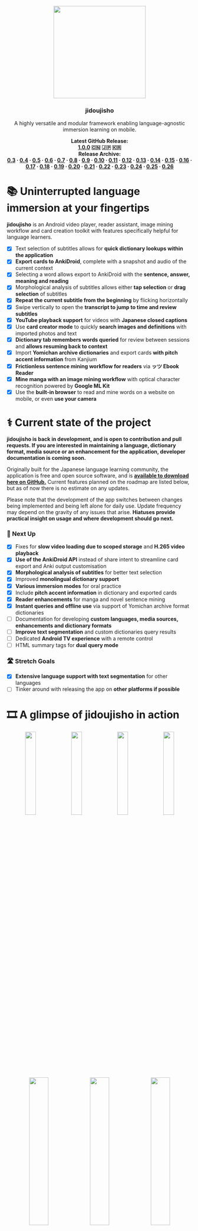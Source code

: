 <p align="center">
  <img src="https://github.com/lrorpilla/jidoujisho/blob/main/assets/icon/icon.png" width="250" height="250">
</p>

<h3 align="center">jidoujisho</h3>
<p align="center">A highly versatile and modular framework enabling language-agnostic immersion learning on mobile.</p>

<p align="center" style="margin:0"><b>Latest GitHub Release:<br>
<a href="https://github.com/lrorpilla/jidoujisho/releases/tag/1.0.0">1.0.0</a> 🇨🇳 🇯🇵 🇰🇷</b><br>
</p>

<p align="center" style="margin:0"><b>Release Archive:<br>
  <a href="https://github.com/lrorpilla/jidoujisho/releases/tag/0.3.0-beta">0.3</a> · 
  <a href="https://github.com/lrorpilla/jidoujisho/releases/tag/0.4-beta">0.4</a> · 
  <a href="https://github.com/lrorpilla/jidoujisho/releases/tag/0.5.2-beta">0.5</a> · 
  <a href="https://github.com/lrorpilla/jidoujisho/releases/tag/0.6.1-beta">0.6</a> · 
  <a href="https://github.com/lrorpilla/jidoujisho/releases/tag/0.7.2-beta">0.7</a> · 
  <a href="https://github.com/lrorpilla/jidoujisho/releases/tag/0.8.1-beta">0.8</a> · 
  <a href="https://github.com/lrorpilla/jidoujisho/releases/tag/0.9.3-beta">0.9</a> · 
  <a href="https://github.com/lrorpilla/jidoujisho/releases/tag/0.10.0-beta">0.10</a> · 
  <a href="https://github.com/lrorpilla/jidoujisho/releases/tag/0.11.3-beta">0.11</a> · 
  <a href="https://github.com/lrorpilla/jidoujisho/releases/tag/0.12.4-beta">0.12</a> · 
  <a href="https://github.com/lrorpilla/jidoujisho/releases/tag/0.13.7-beta">0.13</a> · 
  <a href="https://github.com/lrorpilla/jidoujisho/releases/tag/0.14.2-beta">0.14</a> ·
  <a href="https://github.com/lrorpilla/jidoujisho/releases/tag/0.15.8-beta">0.15</a> ·
  <a href="https://github.com/lrorpilla/jidoujisho/releases/tag/0.16.7-beta">0.16</a> · 
  <a href="https://github.com/lrorpilla/jidoujisho/releases/tag/0.17.4-beta">0.17</a> · 
  <a href="https://github.com/lrorpilla/jidoujisho/releases/tag/0.18.1-beta">0.18</a> · 
  <a href="https://github.com/lrorpilla/jidoujisho/releases/tag/0.19.1-beta">0.19</a> · 
  <a href="https://github.com/lrorpilla/jidoujisho/releases/tag/0.20.1-beta">0.20</a> · 
  <a href="https://github.com/lrorpilla/jidoujisho/releases/tag/0.21.2-beta">0.21</a> · 
  <a href="https://github.com/lrorpilla/jidoujisho/releases/tag/0.22.1-beta">0.22</a> · 
  <a href="https://github.com/lrorpilla/jidoujisho/releases/tag/0.23.2-beta">0.23</a> · 
  <a href="https://github.com/lrorpilla/jidoujisho/releases/tag/0.24.5-beta">0.24</a> · 
  <a href="https://github.com/lrorpilla/jidoujisho/releases/tag/0.25.12-beta">0.25</a> · 
  <a href="https://github.com/lrorpilla/jidoujisho/releases/tag/0.26.3-beta">0.26</a>
</b></p>

# 📚 Uninterrupted language immersion at your fingertips

**jidoujisho** is an Android video player, reader assistant, image mining workflow and card creation toolkit with features specifically helpful for language learners. 

- [x] Text selection of subtitles allows for **quick dictionary lookups within the application**
- [x] **Export cards to AnkiDroid**, complete with a snapshot and audio of the current context
- [x] Selecting a word allows export to AnkiDroid with the **sentence, answer, meaning and reading**
- [x] Morphological analysis of subtitles allows either **tap selection** or **drag selection** of subtitles
- [x] **Repeat the current subtitle from the beginning** by flicking horizontally
- [x] Swipe vertically to open the **transcript to jump to time and review subtitles**
- [x] **YouTube playback support** for videos with **Japanese closed captions**
- [x] Use **card creator mode** to quickly **search images and definitions** with imported photos and text 
- [x] **Dictionary tab remembers words queried** for review between sessions and **allows resuming back to context**
- [x] Import **Yomichan archive dictionaries** and export cards **with pitch accent information** from Kanjium
- [x] **Frictionless sentence mining workflow for readers** via **ッツ Ebook Reader**
- [x] **Mine manga with an image mining workflow** with optical character recognition powered by **Google ML Kit**
- [x] Use the **built-in browser** to read and mine words on a website on mobile, or even **use your camera**

# ⚕️ Current state of the project

**jidoujisho is back in development, and is open to contribution and pull requests. If you are interested in maintaining a language, dictionary format, media source or an enhancement for the application, developer documentation is coming soon.** 

Originally built for the Japanese language learning community, the application is free and open source software, and is <b><a href="https://github.com/lrorpilla/jidoujisho/releases">available to download here on GitHub.</a></b> Current features planned on the roadmap are listed below, but as of now there is no estimate on any updates.

Please note that the development of the app switches between changes being implemented and being left alone for daily use. Update frequency may depend on the gravity of any issues that arise. **Hiatuses provide practical insight on usage and where development should go next.**

### 🚅 Next Up
- [x] Fixes for **slow video loading due to scoped storage** and **H.265 video playback**
- [x] **Use of the AnkiDroid API** instead of share intent to streamline card export and Anki output customisation
- [x] **Morphological analysis of subtitles** for better text selection
- [x] Improved **monolingual dictionary support**
- [x] **Various immersion modes** for oral practice
- [x] Include **pitch accent information** in dictionary and exported cards
- [x] **Reader enhancements** for manga and novel sentence mining
- [x] **Instant queries and offline use** via support of Yomichan archive format dictionaries
- [ ] Documentation for developing **custom languages, media sources, enhancements and dictionary formats**
- [ ] **Improve text segmentation** and custom dictionaries query results
- [ ] Dedicated **Android TV experience** with a remote control
- [ ] HTML summary tags for **dual query mode**

### 🛣️ Stretch Goals
- [x] **Extensive language support with text segmentation** for other languages
- [ ] Tinker around with releasing the app on **other platforms if possible**

# 🎞️ A glimpse of jidoujisho in action

<p align="center" style="margin:0">
<img src="https://i.postimg.cc/jSsWgk5q/Screenshot-20211127-190405.jpg" width="24%">
<img src="https://i.postimg.cc/kMbtBbzC/Screenshot-20211127-190416.jpg" width="24%">
<img src="https://i.postimg.cc/L6kYVMm0/Screenshot-20211127-190421.jpg" width="24%">
<img src="https://i.postimg.cc/ydSWgMfj/Screenshot-20211127-161905.jpg" width="24%">
</p>
<p align="center" style="margin:0">
  <img src="https://i.postimg.cc/cCwKjpwC/Screenshot-20211127-190626.jpg" width="32%">
  <img src="https://i.postimg.cc/nr4zTvfQ/Screenshot-20211127-162428.jpg" width="32%">
  <img src="https://i.postimg.cc/gjFjvgQW/Screenshot-20211127-162355.jpg" width="32%">
</p>
<p align="center" style="margin:0">
  <img src="https://i.postimg.cc/RhHChwZD/Screenshot-20211127-191210.jpg" width="24%">
  <img src="https://i.postimg.cc/zXTWPgF7/Screenshot-20211127-191236.jpg" width="24%">
  <img src="https://i.postimg.cc/DwFsVwCT/Screenshot-20211127-192148.jpg" width="24%">
  <img src="https://i.postimg.cc/qgHJ3gtM/Screenshot-20211127-192340.jpg" width="24%">
</p>
<p align="center" style="margin:0">
  <img src="https://i.postimg.cc/kM0KccKD/Screenshot-20211127-190916.jpg" width="32%">
  <img src="https://i.postimg.cc/432hhbXf/Screenshot-20211127-191023.jpg" width="32%">
  <img src="https://i.postimg.cc/3r42m6yP/Screenshot-20211127-191054.jpg" width="32%">
</p>

# 📖 Using the application

### 🚨 Supported Formats

jidoujisho will take **video and audio formats as supported by VLC**. Subtitles may be embedded within the video being played and selected during playback. 

If you wish to use external subtitles, they may be in **SRT, ASS or SSA format** and you may import them during playback through the menu. You may switch between different audio and subtitle tracks. Image-based subtitles such as PGS are not currently supported.

**YouTube closed captions** are taken from TimedText XML, which is only publicly exposed to videos that have user-generated Japanese subtitles. <b><a href="https://www.youtube.com/watch?v=mZ0sJQC8qkE">Here is a fair sample of</a> <a href="https://www.youtube.com/watch?v=X9zw0QF12Kc">YouTube videos with such subtitles</a> <a href="https://www.youtube.com/watch?v=t1yXDcuwzpY">showcasing some very practical application use cases.</a></b>

Manga or comics can be viewed by selecting a folder containing chapter subfolders containing images.

### ☝️ Important Links

The following links below may contain outdated information and pursuits, but remain for documentation purposes.
* <b><a href="https://github.com/lrorpilla/jidoujisho/blob/main/TEMPLATE.md">jidoujisho Anki Template</a></b>
* <b><a href="https://reddit.com/r/LearnJapanese/comments/lcf9wi/jidoujisho_a_mobile_video_player_tailored_for/">Debut Reddit discussion thread</a></b>
* <b><a href="https://old.reddit.com/r/LearnJapanese/comments/mp75r3/jidoujisho_09_development_update/">Dev update (0.9) Reddit discussion thread</a></b>

### 🚀 Getting Started

A primer on the basics of the application is as follows.

* 📲 <a href="https://github.com/lrorpilla/jidoujisho/releases/"/>**Download and install the latest beta**</a> onto your Android device
* ⏯️ Watch a video with the *Player* selecting from your **local media library** or **picking a YouTube video**
* 📚 Start a novel with the *Reader* to launch ッツ Ebook Reader to read an **EPUB** or **HTMLZ** file
* 🖼 Read manga by selecting the *Viewer* and selecting a folder containing chapter subfolders containing images
* 📋 Select text with **tap to select** or **drag to select**
* 📔 When the **dictionary definition** for the text shows up, the text is the **current context**
* 🗑️ Closing the dictionary prompt will **clear the clipboard**
* 🌐 Switch between dictionaries by **holding on the headword** or **swiping vertically** in the pop-up dictionary
* ↕️ You may **swipe vertically to open the transcript** in the player, and pick a time or read subtitles
* ↔️ **Swipe horizontally** in the player to repeat the current subtitle audio
* ➕ **Swipe left or right on dictionary results** to scroll through multiple definitions
* 👁️‍🗨️ In the *Viewer*, **users can use optical character recognition** to get text from an image

### 📲 Exporting to AnkiDroid

* 📤 You may also export the current context to an **AnkiDroid card, including the current frame and audio**
* 🔤 Having a word in the clipboard **will include the sentence, word, meaning and reading** in the export
* 📝 **You may edit the sentence, word, meaning and reading text fields** before exporting to AnkiDroid
* 🃏 The **front of the card** will include only the **sentence**
* 🎴 The **back of the card** will include the **audio, image, reading, word and meaning**
* 📑 You may apply **text formatting to the card with the AnkiDroid editor once exported**
* ⚛️ **Customisation of the Anki export** is possible by changing the default template in AnkiDroid 

### 🙌 Advanced User Tips

* 🇯🇵 Can't find Japanese subtitles for your media? Try finding what you need at <b><a href="https://kitsunekko.net">kitsunekko</a></b>
* 📚 Users may import their own <b><a href="https://foosoft.net/projects/yomichan/">Yomichan</a></b> custom dictionaries for offline use and instant lookups, <b><a href="https://foosoft.net/projects/yomichan/">some can be found here</a></b>
* 🤚 **Hold onto the headword or swipe vertically** in the pop-up dictionary to **quickly switch between dictionaries** 
* 📑 **External subtitles with the same name as the selected video file** will be loaded by default
* ⏲️ If your subtitles are off, you can **set the delay** or **pad the exported audio time with an allowance**
* ▶️ A **resume button** is at the top of the main menu, and **returns to last video or book**
* ⌛ Users may select *Context* from a dictionary result to go back to the **exact duration in video** or **scroll position in book**
* ⛓️ Channels may also be added by **pasting a link of any video by the channel** in *List new channel*
* 🏢 You may also watch videos from your **Plex server** or a direct network stream link
* ✊ **Export a range of multiple subtitles** by holding onto a subtitle aside from the current one in the transcript
* ⚠️ **If AnkiDroid is not running in the background**, tap on the export message to open it
* 🗃 **The AnkiDroid deck you last export to will be remembered** for your next export
* 📹 The quality closest to the **last selected quality** will be selected by default for YouTube videos
* 📢 **Automatic captions** are more excellent in **podcasts and news programs** with clear speakers
* ✂️ **Crop manga panels before exporting them** within the *Creator* to have better context for your cards 

# 👥 Contribution and attribution

jidoujisho is written in <b><a href="https://dart.dev/">Dart</a></b> and powered by <b><a href="https://flutter.dev/">Flutter</a></b>. Reader WebView linked to <b><a href="https://ttu-ebook.web.app">ッツ Ebook Reader</b></a>. Video streaming via <b><a href="https://youtube.com/">YouTube</a></b>. Image search via <b><a href="https://bing.com//">Bing</a></b>.

Natural language processing tools include <b><a href="https://github.com/fxsjy/jieba">jieba</a></b> for Chinese, <b><a href="https://github.com/Kimtaro/ve">Ve</a></b> and <b><a href="https://pub.dev/packages/mecab_dart">MeCab</a></b> for Japanese and <a href="https://github.com/shirakaba/mecab-ko"><b>MeCab</a></b> for Korean. Japanese pitch accent patterns are sourced from <b><a href="https://github.com/mifunetoshiro/kanjium">Kanjium</a></b>. Optical character recognition powered by <b><a href="https://developers.google.com/ml-kit">Google ML Kit</b></a>. 

If you like what I've done so far, you can help me out by testing the application on various devices so that I can gauge the compatibility of the application with different versions of Android, <b><a href="https://www.buymeacoffee.com/lrorpilla">making a donation</a></b> or collaborating with me on further improvements.

The logo of the application is both by <b><a href="https://88suzysuzy.carrd.co/">suzy</b></a> and <b><a href="https://www.buymeacoffee.com/marblesaa">Aaron Marbella</a></b>, support their awesome work if you can!

# ⚖️ Licensing

<a href="https://github.com/mifunetoshiro/kanjium"><b>Kanjium</b></a>: The pitch accent notation, verb particle data, phonetics, homonyms and other additions or modifications to EDICT, KANJIDIC or KRADFILE were provided by Uros O. through his free database.
